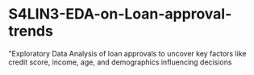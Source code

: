 # S4LIN3-EDA-on-Loan-approval-trends
"Exploratory Data Analysis of loan approvals to uncover key factors like credit score, income, age, and demographics influencing decisions
